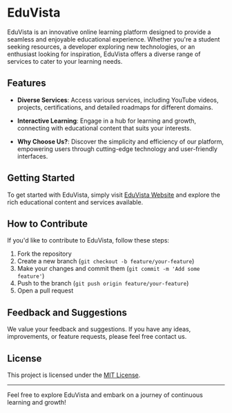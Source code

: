 # EduVista

EduVista is an innovative online learning platform designed to provide a seamless and enjoyable educational experience. Whether you're a student seeking resources, a developer exploring new technologies, or an enthusiast looking for inspiration, EduVista offers a diverse range of services to cater to your learning needs.

## Features

- **Diverse Services**: Access various services, including YouTube videos, projects, certifications, and detailed roadmaps for different domains.

- **Interactive Learning**: Engage in a hub for learning and growth, connecting with educational content that suits your interests.

- **Why Choose Us?**: Discover the simplicity and efficiency of our platform, empowering users through cutting-edge technology and user-friendly interfaces.

## Getting Started

To get started with EduVista, simply visit [EduVista Website](https://edu-vista.vercel.app/) and explore the rich educational content and services available.

## How to Contribute

If you'd like to contribute to EduVista, follow these steps:

1. Fork the repository
2. Create a new branch (`git checkout -b feature/your-feature`)
3. Make your changes and commit them (`git commit -m 'Add some feature'`)
4. Push to the branch (`git push origin feature/your-feature`)
5. Open a pull request

## Feedback and Suggestions

We value your feedback and suggestions. If you have any ideas, improvements, or feature requests, please feel free contact us.

## License

This project is licensed under the [MIT License](LICENSE).

---

Feel free to explore EduVista and embark on a journey of continuous learning and growth!
